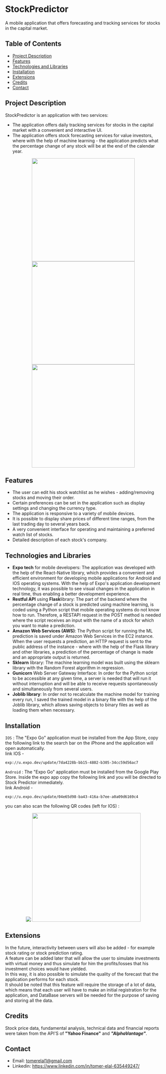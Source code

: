 # StockPredictor
A mobile application that offers forecasting and tracking services for stocks in the capital market.

## Table of Contents

- [Project Description](#Project-Description)
- [Features](#Features)
- [Technologies and Libraries](#Technologies-and-Libraries)
- [Installation](#installation)
- [Extensions](#Extensions)
- [Credits](#credits)
- [Contact](#contact)
  
## Project Description
StockPredictor is an application with two services:  
* The application offers daily tracking services for stocks in the capital market with a convenient and interactive UI.  
* The application offers stock forecasting services for value investors, where with the help of machine learning - the application predicts what the percentage change of any stock will be at the end of the calendar year.  

<div align="center">
    <img src="https://github.com/TomerElal/StockPredictor/assets/126855038/470a1e23-c4c9-4173-bc88-97c8c8fec05e" width="332" />
    <img src="https://github.com/TomerElal/StockPredictor/assets/126855038/2c99eac7-452f-4fef-bf3e-dc8350beefae" width="332" />
    <img src="https://github.com/TomerElal/StockPredictor/assets/126855038/8a75e49e-5e4e-41ef-8265-9368803bf04f" width="332" />
</div>

## Features
- The user can edit his stock watchlist as he wishes - adding/removing stocks and moving their order.  
- Certain preferences can be set in the application such as display settings and changing the currency type.  
- The application is responsive to a variety of mobile devices.  
- It is possible to display share prices of different time ranges, from the last trading day to several years back.  
- A very convenient interface for operating and maintaining a preferred watch list of stocks.  
- Detailed description of each stock's company.  

## Technologies and Libraries
- **Expo tech** for mobile developers: The application was developed with the help of the React-Native library, which provides a convenient and efficient environment for developing mobile applications for 
  Android and IOS operating systems. With the help of Expo's application development technology, it was possible to see visual changes in the application in real time, thus enabling a better development 
  experience.  
- **Restful API** using **Flask**library: The part of the backend where the percentage change of a stock is predicted using machine learning, is coded using a Python script that mobile operating systems 
  do not know how to run. Therefore, a RESTAPI request in the POST method is needed where the script receives an input with the name of a stock for which you want to make a prediction.  
- **Amazon Web Services (AWS)**: The Python script for running the ML prediction is saved under Amazon Web Services in the EC2 instance. When the user requests a prediction, an HTTP request is sent to the 
  public address of the instance - where with the help of the Flask library and other libraries, a prediction of the percentage of change is made and an appropriate output is returned.  
- **Sklearn** library: The machine learning model was built using the sklearn library with the Random Forest algorithm in regression.  
- **Gunicorn** Web Server Gateway Interface: In order for the Python script to be accessible at any given time, a server is needed that will run it without interruption and will be able to receive 
  requests spontaneously and simultaneously from several users.  
- **Joblib library**: In order not to recalculate the machine model for training every run, I saved the trained model in a binary file with the help of the Joblib library, which allows saving objects to 
  binary files as well as loading them when necessary.  
    
## Installation
``IOS`` : The "Expo Go" application must be installed from the App Store, copy the following link to the search bar on the iPhone and the application will open automatically.  
link IOS - 
```
exp://u.expo.dev/update/7da4228b-bb15-4802-b305-34cc59d56ac7
```  
  
``Android`` : The "Expo Go" application must be installed from the Google Play Store. Inside the expo app copy the following link and you will be directed to Stock Predictor immediately.  
link Android - 
```
exp://u.expo.dev/update/04e65d98-ba43-416a-b7ee-a0a09d6169c4
```  
  
you can also scan the following QR codes (left for IOS) :  
<div align='center'>
  <img src='https://github.com/TomerElal/StockPredictor/assets/126855038/e6c2074e-0356-403f-b7d0-2c800a8ff294' margin-right= 100/>
  <img src='https://github.com/TomerElal/StockPredictor/assets/126855038/3eeb41b9-670f-4690-af7f-a4d7f99d525e' width=350/>
</div>


## Extensions
In the future, interactivity between users will also be added - for example stock rating or stock prediction rating.  
A feature can be added later that will allow the user to simulate investments with virtual money and thus simulate for him the profits/losses that his investment choices would have yielded.  
In this way, it is also possible to simulate the quality of the forecast that the application performs for each stock.  
It should be noted that this feature will require the storage of a lot of data, which means that each user will have to make an initial registration for the application, and DataBase servers will be needed for the purpose of saving and storing all the data.  


## Credits
Stock price data, fundamental analysis, technical data and financial reports were taken from the API'S of **"Yahoo Finance"** and ***"AlphaVantage"***.  

## Contact
- Email: tomerelal1@gmail.com  
- Linkedin: https://www.linkedin.com/in/tomer-elal-635449247/  
